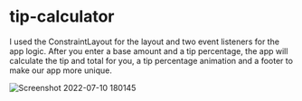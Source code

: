 # tip-calculator
I used the ConstraintLayout for the layout and two event listeners for the app logic. After you enter a base amount and a tip percentage, the app will calculate the tip and total for you,  a tip percentage animation and a footer to make our app more unique.


![Screenshot 2022-07-10 180145](https://user-images.githubusercontent.com/7686353/178152614-b204718e-ae72-4388-9c7a-ca585bfd1bee.png)
